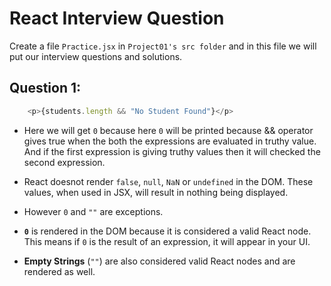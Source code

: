 # React Interview Question

Create a file `Practice.jsx` in `Project01's src folder` and in this file we will put our interview questions and solutions.

## Question 1:
```javascript
    <p>{students.length && "No Student Found"}</p>
```
- Here we will get `0` because here `0` will be printed because && operator gives true when the both the expressions are evaluated in truthy value. And if the first expression is giving truthy values then it will checked the second expression.

- React doesnot render `false`, `null`, `NaN` or `undefined` in the DOM. These values, when used in JSX, will result in nothing being displayed.

- However `0` and `""`  are exceptions.

- **`0`** is rendered in the DOM because it is considered a valid React node. This means if `0` is the result of an expression, it will appear in your UI.

- **Empty Strings** (`""`) are also considered valid React nodes and are rendered as well.